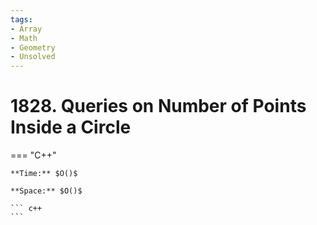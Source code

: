 ```yaml
---
tags:
- Array
- Math
- Geometry
- Unsolved
---
```



# 1828. Queries on Number of Points Inside a Circle

=== "C++"

    **Time:** $O()$

    **Space:** $O()$

    ``` c++
    ```